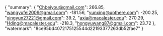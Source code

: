 {
    "summary": {
        "Chbeiyou@gmail.com": 266.85, 
        "wangyufei2009@gmail.com": -181.56, 
        "yunxing@upthere.com": -200.25, 
        "xingyun27221@gmail.com": 39.2, 
        "axia@macalester.edu": 270.29, 
        "Hding@macalester.edu": -218.3, 
        "hongyuwang87@gmail.com": 23.72
    }, 
    "watermark": "8ce95bd4072175125544d22193377263db52fae7"
}